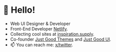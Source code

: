# :wave: Hello! 

- Web UI Designer & Developer
- Front-End Developer [Netlify](https://www.netlify.com).
- Collecting cool sites at [inspiration.supply](https://inspiration.supply).
- Co-founder [Just Good Themes](https://justgoodthemes.com/) and [Just Good UI](https://justgoodui.com/).
- 📫 You can reach me: [x/twitter](https://twitter.com/TomasBankauskas).
